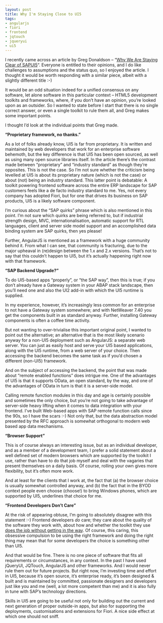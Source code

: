 ```yaml
---
layout: post
title: Why I'm Staying Close to UI5
tags:
- angularjs
- fiori
- frontend
- jqtouch
- jqueryui
- ui5
---
```



I recently came across an article by Greg Donaldson – “[Why We Are Staying Clear of SAPUI5](http://createsend.com/t/r-1D458A2147210E112540EF23F30FEDED)“. Everyone is entitled to their opinions, and I do like challenges to assumptions and the status quo, so I enjoyed the article. I thought it would be worth responding with a similar piece, albeit with a slightly different title :-)

It would be an odd situation indeed for a unified consensus on any software, let alone software in this particular context – HTML5 development toolkits and frameworks, where, if you don’t have an opinion, you’re looked upon as an outsider. So I wanted to state before I start that there is no single correct answer, or even a single toolkit to rule them all, and Greg makes some important points.

I thought I’d look at the individual points that Greg made.

**“Proprietary framework, no thanks.”**

As a lot of folks already know, UI5 is far from proprietary. It is written and maintained by web developers that work for an enterprise software behemoth, but the key difference is that UI5 has been open sourced, as well as using many open source libraries itself. In the article there’s the contrast made between “proprietary” and “industry standard” as though they’re opposites. This is not the case. So I’m not sure whether the criticism being levelled at UI5 is about its proprietary nature (which is not the case) or about (not) being an industry standard. This latter point is debatable: A toolkit powering frontend software across the entire ERP landscape for SAP customers feels like a de facto industry standard to me. Yes, not every company has adopted Fiori, but for one that drives its business on SAP products, UI5 is a likely software component.

I’m curious about the “SAP quirks” phrase which is also mentioned in this point. I’m not sure which quirks are being referred to, but if industrial strength design, MVC, internationalisation, automatic support for RTL languages, client and server side model support and an accomplished data binding system are SAP quirks, then yes please!

Further, AngularJS is mentioned as a framework with a huge community behind it. From what I can see, that community is fracturing, due to the major upheaval in (re)design between the 1.x and 2.x versions. That’s not to say that this couldn’t happen to UI5, but it’s actually happening right now with that framework.

**“SAP Backend Upgrade?”**

To do UI5-based apps “properly”, or “the SAP way”, then this is true; if you don’t already have a Gateway system in your ABAP stack landscape, then you’ll need one and also the UI2 add-in with which the UI5 runtime is supplied.

In my experience, however, it’s increasingly less common for an enterprise to not have a Gateway system somewhere; and with NetWeaver 7.40 you get the components built in as standard anyway. Further, installing Gateway components is often a coffee time activity.

But not wanting to over-trivialise this important original point, I wanted to point out the alternative; an alternative that is the most likely scenario anyway for a non-UI5 deployment such as AngularJS: a separate web server. You can just as easily host and serve your UI5 based applications, along with the UI5 runtime, from a web server of your choice. Then accessing the backend becomes the same task as if you’d chosen a different (non-UI5) framework.

And on the subject of accessing the backend, the point that was made about “remote enabled functions” does intrigue me. One of the advantages of UI5 is that it supports OData, an open standard, by the way, and one of the advantages of OData in turn is that it is a server-side model.

Calling remote function modules in this day and age is certainly possible and sometimes the only choice, but you’re not going to take advantage of server-side heavy lifting when it comes to data integration with your frontend. I’ve built Web-based apps with SAP remote function calls since the 90s, so I have the scars :-) Not only that, but the data abstraction model presented by the RFC approach is somewhat orthogonal to modern web based app data mechanisms.

**“Browser Support”**

This is of course always an interesting issue, but as an individual developer, and as a member of a development team, I prefer a solid statement about a well defined set of modern browsers which are supported by the toolkit I use, rather than have to do that job myself and deal with the vagaries that present themselves on a daily basis. Of course, rolling your own gives more flexibility, but it’s often more work.

And at least for the clients that I work at, the fact that (a) the browser choice is usually somewhat controlled anyway, and (b) the fact that in the BYOD context people even choose (choose!) to bring Windows phones, which are supported by UI5, underlines that choice for me.

**“Frontend Developers Don’t Care”**

At the risk of appearing obtuse, I’m going to absolutely disagree with this statement :-) Frontend developers *do* care; they care about the quality of the software they work with, about how and whether the toolkit they use [does the job without getting in the way](http://www.bluefinsolutions.com/Blogs/DJ-Adams/March-2015/Can-I-build-a-Fiori-app-Yes-you-can!/). Of course, this caring, this obsessive compulsion to be using the right framework and doing the right thing may mean that for some developers the choice is something other than UI5.

And that would be fine. There is no one piece of software that fits all requirements or circumstances, in any context. In the past I have used jQueryUI, JQTouch, AngularJS and other frameworks. And I would never rule them out for future projects. But right now, I’m investing time and effort in UI5, because it’s open source, it’s enterprise ready, it’s been designed & built and is maintained by committed, passionate designers and developers just like you and me (well, a lot more competent than me) and it is also fully in tune with SAP’s technology directions.

Skills in UI5 are going to be useful not only for building out the current and next generation of proper outside-in apps, but also for supporting the deployments, customisations and extensions for Fiori. A nice side effect at which one should not sniff.

 



